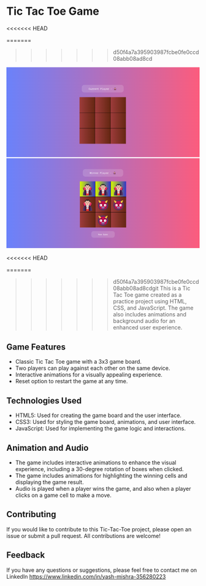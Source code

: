 # Tic Tac Toe Game
<<<<<<< HEAD

=======
>>>>>>> d50f4a7a395903987fcbe0fe0ccd08abb08ad8cd
<img src="./assects/Screenshot (257).png">

<img src="./assects/Screenshot (258).png">

<<<<<<< HEAD

=======
>>>>>>> d50f4a7a395903987fcbe0fe0ccd08abb08ad8cdgit
This is a Tic Tac Toe game created as a practice project using HTML, CSS, and JavaScript. The game also includes animations and background audio for an enhanced user experience.

## Game Features

- Classic Tic Tac Toe game with a 3x3 game board.
- Two players can play against each other on the same device.
- Interactive animations for a visually appealing experience.
- Reset option to restart the game at any time.

## Technologies Used

- HTML5: Used for creating the game board and the user interface.
- CSS3: Used for styling the game board, animations, and user interface.
- JavaScript: Used for implementing the game logic and interactions.

## Animation and Audio

- The game includes interactive animations to enhance the visual experience, including a 30-degree rotation of boxes when clicked.
- The game includes animations for highlighting the winning cells and displaying the game result.
- Audio is played when a player wins the game, and also when a player clicks on a game cell to make a move.


## Contributing

If you would like to contribute to this Tic-Tac-Toe project, please open an issue or submit a pull request. All contributions are welcome!


## Feedback

If you have any questions or suggestions, please feel free to contact me on LinkedIn 
https://www.linkedin.com/in/yash-mishra-356280223



